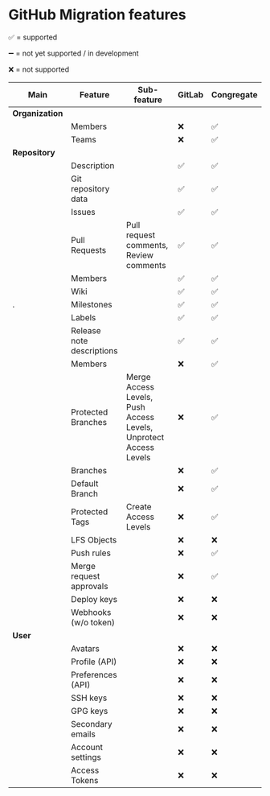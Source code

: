 # GitHub Migration features

:white_check_mark: = supported

:heavy_minus_sign: = not yet supported / in development

:x: = not supported

| Main             | Feature                   | Sub-feature                                                      | GitLab             | Congregate         |
| ---------------- | ------------------------- | ---------------------------------------------------------------- | ------------------ | ------------------ |
| **Organization** |
|                  | Members                   |                                                                  | :x:                | :white_check_mark: |
|                  | Teams                     |                                                                  | :x:                | :white_check_mark: |
| **Repository**   |
|                  | Description               |                                                                  | :white_check_mark: | :white_check_mark: |
|                  | Git repository data       |                                                                  | :white_check_mark: | :white_check_mark: |
|                  | Issues                    |                                                                  | :white_check_mark: | :white_check_mark: |
|                  | Pull Requests             | Pull request comments, Review comments                           | :white_check_mark: | :white_check_mark: |
|                  | Members                   |                                                                  | :white_check_mark: | :white_check_mark: |
|                  | Wiki                      |                                                                  | :white_check_mark: | :white_check_mark: |
| .                | Milestones                |                                                                  | :white_check_mark: | :white_check_mark: |
|                  | Labels                    |                                                                  | :white_check_mark: | :white_check_mark: |
|                  | Release note descriptions |                                                                  | :white_check_mark: | :white_check_mark: |
|                  | Members                   |                                                                  | :x:                | :white_check_mark: |
|                  | Protected Branches        | Merge Access Levels, Push Access Levels, Unprotect Access Levels | :x:                | :white_check_mark: |
|                  | Branches                  |                                                                  | :x:                | :white_check_mark: |
|                  | Default Branch            |                                                                  | :x:                | :white_check_mark: |
|                  | Protected Tags            | Create Access Levels                                             | :x:                | :white_check_mark: |
|                  | LFS Objects               |                                                                  | :x:                | :x:                |
|                  | Push rules                |                                                                  | :x:                | :white_check_mark: |
|                  | Merge request approvals   |                                                                  | :x:                | :white_check_mark: |
|                  | Deploy keys               |                                                                  | :x:                | :x:                |
|                  | Webhooks (w/o token)      |                                                                  | :x:                | :x:                |
| **User**         |
|                  | Avatars                   |                                                                  | :x:                | :x:                |
|                  | Profile (API)             |                                                                  | :x:                | :x:                |
|                  | Preferences (API)         |                                                                  | :x:                | :x:                |
|                  | SSH keys                  |                                                                  | :x:                | :x:                |
|                  | GPG keys                  |                                                                  | :x:                | :x:                |
|                  | Secondary emails          |                                                                  | :x:                | :x:                |
|                  | Account settings          |                                                                  | :x:                | :x:                |
|                  | Access Tokens             |                                                                  | :x:                | :x:                |
